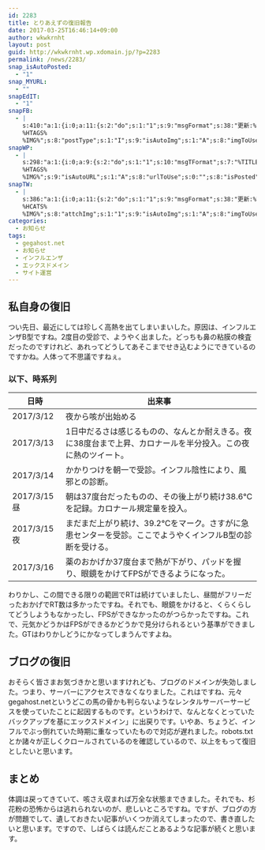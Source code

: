 ```yaml
---
id: 2283
title: とりあえずの復旧報告
date: 2017-03-25T16:46:14+09:00
author: wkwkrnht
layout: post
guid: http://wkwkrnht.wp.xdomain.jp/?p=2283
permalink: /news/2283/
snap_isAutoPosted:
  - "1"
snap_MYURL:
  - ""
snapEdIT:
  - "1"
snapFB:
  - |
    s:410:"a:1:{i:0;a:11:{s:2:"do";s:1:"1";s:9:"msgFormat";s:38:"更新:%URL% - %TITLE%
    %HTAGS%
    %IMG%";s:8:"postType";s:1:"I";s:9:"isAutoImg";s:1:"A";s:8:"imgToUse";s:0:"";s:9:"isAutoURL";s:1:"A";s:8:"urlToUse";s:0:"";s:8:"isPosted";s:1:"1";s:4:"pgID";s:33:"1191820534203303_1407112119340809";s:7:"postURL";s:63:"http://www.facebook.com/1191820534203303/posts/1407112119340809";s:5:"pDate";s:19:"2017-03-25 07:46:20";}}";
snapWP:
  - |
    s:298:"a:1:{i:0;a:9:{s:2:"do";s:1:"1";s:10:"msgTFormat";s:7:"%TITLE%";s:9:"msgFormat";s:21:"%URL%
    %HTAGS%
    %IMG%";s:9:"isAutoURL";s:1:"A";s:8:"urlToUse";s:0:"";s:8:"isPosted";s:1:"1";s:4:"pgID";s:3:"779";s:7:"postURL";s:37:"https://wkwkrnht.wordpress.com/?p=779";s:5:"pDate";s:19:"2017-03-25 07:46:31";}}";
snapTW:
  - |
    s:386:"a:1:{i:0;a:11:{s:2:"do";s:1:"1";s:9:"msgFormat";s:38:"更新:%TITLE% - %URL%
    %HCATS%
    %IMG%";s:8:"attchImg";s:1:"1";s:9:"isAutoImg";s:1:"A";s:8:"imgToUse";s:0:"";s:9:"isAutoURL";s:1:"A";s:8:"urlToUse";s:0:"";s:8:"isPosted";s:1:"1";s:4:"pgID";s:18:"845542402735538177";s:7:"postURL";s:54:"https://twitter.com/wkwkrnht/status/845542402735538177";s:5:"pDate";s:19:"2017-03-25 07:46:33";}}";
categories:
  - お知らせ
tags:
  - gegahost.net
  - お知らせ
  - インフルエンザ
  - エックスドメイン
  - サイト運営
---
```

## 私自身の復旧

つい先日、最近にしては珍しく高熱を出てしまいまいした。原因は、インフルエンザB型ですね。2度目の受診で、ようやく出ました。どっちも鼻の粘膜の検査だったのですけれど、あれってどうしてあそこまでせき込むようにできているのですかね。人体って不思議ですねぇ。

### 以下、時系列

| 日時          | 出来事                                                      |
| ----------- | -------------------------------------------------------- |
| 2017/3/12   | 夜から咳が出始める                                                |
| 2017/3/13   | 1日中だるさは感じるものの、なんとか耐えきる。夜に38度台まで上昇、カロナールを半分投入。この夜に熱のツイート。 |
| 2017/3/14   | かかりつけを朝一で受診。インフル陰性により、風邪との診断。                            |
| 2017/3/15 昼 | 朝は37度台だったものの、その後上がり続け38.6℃を記録。カロナール規定量を投入。               |
| 2017/3/15 夜 | まだまだ上がり続け、39.2℃をマーク。さすがに急患センターを受診。ここでようやくインフルB型の診断を受ける。  |
| 2017/3/16   | 薬のおかげか37度台まで熱が下がり、パッドを握り、眼鏡をかけてFPSができるようになった。            |

わりかし、この間できる限りの範囲でRTは続けていましたし、昼間がフリーだったおかげでRT数は多かったですね。それでも、眼鏡をかけると、くらくらしてどうしようもなかったし、FPSができなかったのがつらかったですね。これで、元気かどうかはFPSができるかどうかで見分けられるという基準ができました。GTはわりかしどうにかなってしまうんですよね。

## ブログの復旧

おそらく皆さまお気づきかと思いますけれども、ブログのドメインが失効しました。つまり、サーバーにアクセスできなくなりました。これはですね、元々gegahost.netというどこの馬の骨かも判らないようなレンタルサーバーサービスを使っていたことに起因するものです。というわけで、なんとなくとっていたバックアップを基にエックスドメイン」に出戻りです。いやあ、ちょうど、インフルでぶっ倒れていた時期に重なっていたもので対応が遅れました。robots.txtとか諸々が正しくクロールされているのを確認しているので、以上をもって復旧としたいと思います。

## まとめ

体調は戻ってきていて、咳さえ収まれば万全な状態まできました。それでも、杉花粉の恐怖からは逃れられないのが、悲しいところですね。ですが、ブログの方が問題でして、遺しておきたい記事がいくつか消えてしまったので、書き直したいと思います。ですので、しばらくは読んだことあるような記事が続くと思います。